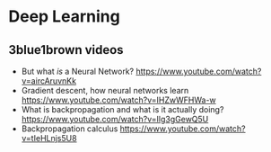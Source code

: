 # Deep Learning

## 3blue1brown videos

* But what *is* a Neural Network?
  https://www.youtube.com/watch?v=aircAruvnKk
* Gradient descent, how neural networks learn
  https://www.youtube.com/watch?v=IHZwWFHWa-w
* What is backpropagation and what is it actually doing?
  https://www.youtube.com/watch?v=Ilg3gGewQ5U
* Backpropagation calculus
  https://www.youtube.com/watch?v=tIeHLnjs5U8